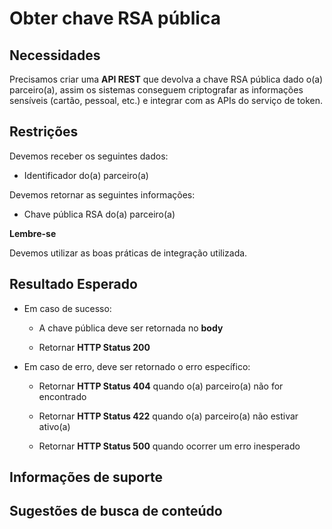 # Obter chave RSA pública

## Necessidades

Precisamos criar uma **API REST** que devolva a chave RSA pública dado o(a) parceiro(a), assim os sistemas conseguem 
criptografar as informações sensíveis (cartão, pessoal, etc.) e integrar com as APIs do serviço de token.

## Restrições

Devemos receber os seguintes dados:

- Identificador do(a) parceiro(a)

Devemos retornar as seguintes informações:

- Chave pública RSA do(a) parceiro(a)

**Lembre-se** 

Devemos utilizar as boas práticas de integração utilizada.

## Resultado Esperado

- Em caso de sucesso:

    - A chave pública deve ser retornada no **body**
    
    - Retornar **HTTP Status 200**
    
- Em caso de erro, deve ser retornado o erro específico:

    - Retornar **HTTP Status 404** quando o(a) parceiro(a) não for encontrado
    
    - Retornar **HTTP Status 422** quando o(a) parceiro(a) não estivar ativo(a)
    
    - Retornar **HTTP Status 500** quando ocorrer um erro inesperado

## Informações de suporte

## Sugestões de busca de conteúdo